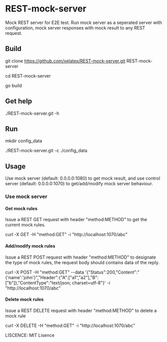 # REST-mock-server
Mock REST server for E2E test. Run mock server as a seperated server with configuration, mock server responses with mock result to any REST request.

## Build
git clone https://github.com/xelatex/REST-mock-server.git REST-mock-server

cd REST-mock-server

go build

## Get help
./REST-mock-server.git -h

## Run
mkdir config_data

./REST-mock-server.git -c ./config_data

## Usage
Use mock server (default: 0.0.0.0:1080) to get mock result, and use control server (default: 0.0.0.0:1070) to get/add/modify mock server behaviour.

### Use mock server
#### Get mock rules
Issue a REST GET request with header "method:METHOD" to get the current mock rules.

curl -X GET -H "method:GET" -i "http://localhost:1070/abc"

#### Add/modify mock rules
Issue a REST POST request with header "method:METHOD" to designate the type of mock rules, the request body should contains data of the reply.

curl -X POST -H "method:GET" --data '{"Status":200,"Content":"{'name':'john'}","Header":{"A":["a1","a2"],"B":["b"]},"ContentType":"text/json; charset=utf-8"}' -i "http://localhost:1070/abc"

#### Delete mock rules
Issue a REST DELETE request with header "method:METHOD" to delete a mock rule

curl -X DELETE -H "method:GET" -i "http://localhost:1070/abc"


LISCENCE: MIT Lisence
